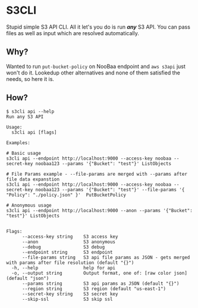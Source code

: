 # S3CLI
Stupid simple S3 API CLI. All it let's you do is run ***any*** S3 API. You can pass files as well as input which are resolved automatically.

## Why?
Wanted to run `put-bucket-policy` on NooBaa endpoint and `aws s3api` just won't do it. Lookedup other alternatives and none of them satisfied the needs, so here it is.

## How?
```
$ s3cli api --help
Run any S3 API

Usage:
  s3cli api [flags]

Examples:

# Basic usage
s3cli api --endpoint http://localhost:9000 --access-key noobaa --secret-key noobaa123 --params '{"Bucket": "test"}' ListObjects

# File Params example - --file-params are merged with --params after file data expanstion
s3cli api --endpoint http://localhost:9000 --access-key noobaa --secret-key noobaa123 --params '{"Bucket": "test"}' --file-params '{ "Policy": "./policy.json" }'  PutBucketPolicy

# Anonymous usage
s3cli api --endpoint http://localhost:9000 --anon --params '{"Bucket": "test"}' ListObjects


Flags:
      --access-key string    S3 access key
      --anon                 S3 anonymous
      --debug                S3 debug
      --endpoint string      S3 endpoint
      --file-params string   S3 api file params as JSON - gets merged with params after file resolution (default "{}")
  -h, --help                 help for api
  -o, --output string        Output format, one of: [raw color json] (default "json")
      --params string        S3 api params as JSON (default "{}")
      --region string        S3 region (default "us-east-1")
      --secret-key string    S3 secret key
      --skip-ssl             S3 skip ssl
```